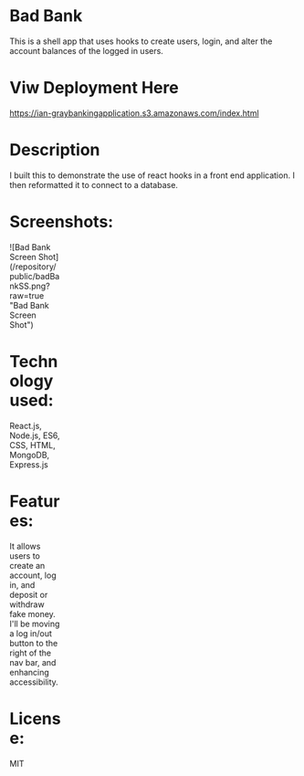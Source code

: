 # Bad Bank

This is a shell app that uses hooks to create users, login, and alter the account balances of the logged in users. 

# Viw Deployment Here 
https://ian-graybankingapplication.s3.amazonaws.com/index.html 

# Description 

I built this to demonstrate the use of react hooks in a front end application. I then reformatted it to connect to a database. 

# Screenshots: 

<div style="width:90px; height:60px">
![Bad Bank Screen Shot](/repository/public/badBankSS.png?raw=true "Bad Bank Screen Shot")
<div>

# Technology used: 

React.js, Node.js, ES6, CSS, HTML, MongoDB, Express.js

# Features: 

It allows users to create an account, log in, and deposit or withdraw fake money. I'll be moving a log in/out button to the right of the nav bar, and enhancing accessibility. 

# License: 

MIT